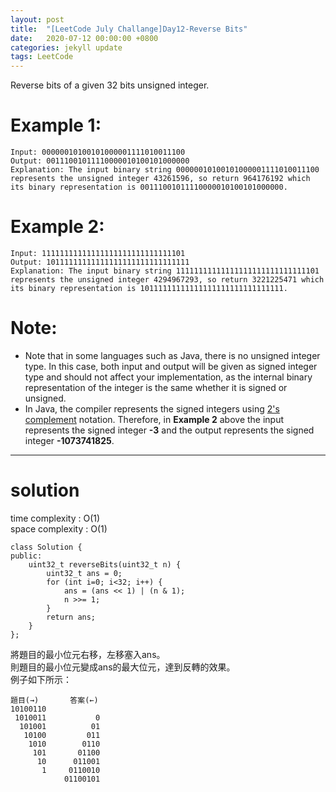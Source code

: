 ```yaml
---
layout: post
title:  "[LeetCode July Challange]Day12-Reverse Bits"
date:   2020-07-12 00:00:00 +0800
categories: jekyll update
tags: LeetCode
---
```

Reverse bits of a given 32 bits unsigned integer.  

# Example 1:  
	Input: 00000010100101000001111010011100
	Output: 00111001011110000010100101000000
	Explanation: The input binary string 00000010100101000001111010011100 represents the unsigned integer 43261596, so return 964176192 which its binary representation is 00111001011110000010100101000000.

# Example 2:  
	Input: 11111111111111111111111111111101
	Output: 10111111111111111111111111111111
	Explanation: The input binary string 11111111111111111111111111111101 represents the unsigned integer 4294967293, so return 3221225471 which its binary representation is 10111111111111111111111111111111.

# Note:  
- Note that in some languages such as Java, there is no unsigned integer type. In this case, both input and output will be given as signed integer type and should not affect your implementation, as the internal binary representation of the integer is the same whether it is signed or unsigned.
- In Java, the compiler represents the signed integers using [2's complement](https://en.wikipedia.org/wiki/Two%27s_complement) notation. Therefore, in **Example 2** above the input represents the signed integer **-3** and the output represents the signed integer **-1073741825**.

______________________  

# solution
time complexity : O(1)  
space complexity : O(1)  

	class Solution {
	public:
	    uint32_t reverseBits(uint32_t n) {
	        uint32_t ans = 0;
	        for (int i=0; i<32; i++) {
	            ans = (ans << 1) | (n & 1);
	            n >>= 1;
	        }
	        return ans;
	    }
	};

將題目的最小位元右移，左移塞入ans。  
則題目的最小位元變成ans的最大位元，達到反轉的效果。  
例子如下所示：  

	題目(→)		答案(←)
	10100110	
	 1010011	       0
	  101001	      01
	   10100	     011
	    1010	    0110
	     101	   01100
	      10	  011001
	       1	 0110010
	       		01100101
